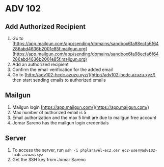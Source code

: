 # ADV 102

## Add Authorized Recipient
1. Go to [https://app.mailgun.com/app/sending/domains/sandbox6fa98ecfa6f64286abd4636b2001e85f.mailgun.org](https://app.mailgun.com/app/sending/domains/sandbox6fa98ecfa6f64286abd4636b2001e85f.mailgun.org)
1. Add an authorized recipient
1. Confirm the email verification for the added email
1. Go to [http://adv102-hcdc.azuzu.xyz/](http://adv102-hcdc.azuzu.xyz/) then start sending emails to authorized emails

## Mailgun
1. Mailgun login [https://app.mailgun.com/](https://app.mailgun.com/)
1. Max number of authorized email is 5
1. Email authorization and the max 5 limit are due to mailgun free account
1. Jomar Sareno has the mailgun login credentials

## Server
1. To access the server, run `ssh -i phplaravel-ec2.cer ec2-user@adv102-hcdc.azuzu.xyz`
1. Get the SSH key from Jomar Sareno